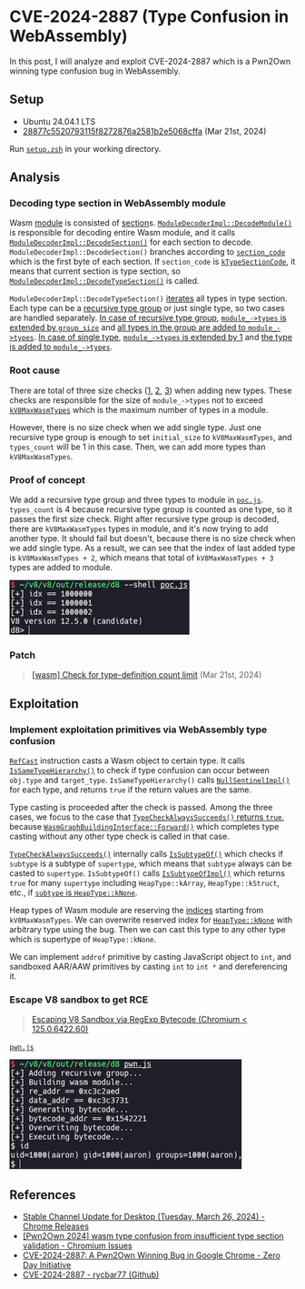 # CVE-2024-2887 (Type Confusion in WebAssembly)

In this post, I will analyze and exploit CVE-2024-2887 which is a Pwn2Own winning type confusion bug in WebAssembly.

## Setup

- Ubuntu 24.04.1 LTS
- [28877c5520793115f8272876a2581b2e5068cffa](https://chromium.googlesource.com/v8/v8/+/28877c5520793115f8272876a2581b2e5068cffa) (Mar 21st, 2024)

Run [`setup.zsh`](./setup.zsh) in your working directory.

## Analysis

### Decoding type section in WebAssembly module

Wasm [module](https://webassembly.github.io/spec/core/binary/modules.html) is consisted of [section](https://webassembly.github.io/spec/core/binary/modules.html#sections)s. [`ModuleDecoderImpl::DecodeModule()`](https://source.chromium.org/chromium/v8/v8/+/28877c5520793115f8272876a2581b2e5068cffa:src/wasm/module-decoder-impl.h;l=1668) is responsible for decoding entire Wasm module, and it calls [`ModuleDecoderImpl::DecodeSection()`](https://source.chromium.org/chromium/v8/v8/+/28877c5520793115f8272876a2581b2e5068cffa:src/wasm/module-decoder-impl.h;l=417) for each section to decode. `ModuleDecoderImpl::DecodeSection()` branches according to [`section_code`](https://source.chromium.org/chromium/v8/v8/+/28877c5520793115f8272876a2581b2e5068cffa:src/wasm/module-decoder-impl.h;l=426) which is the first byte of each section. If `section_code` is [`kTypeSectionCode`](https://source.chromium.org/chromium/v8/v8/+/28877c5520793115f8272876a2581b2e5068cffa:src/wasm/wasm-constants.h;l=96), it means that current section is type section, so [`ModuleDecoderImpl::DecodeTypeSection()`](https://source.chromium.org/chromium/v8/v8/+/28877c5520793115f8272876a2581b2e5068cffa:src/wasm/module-decoder-impl.h;l=621) is called.

`ModuleDecoderImpl::DecodeTypeSection()` [iterates](https://source.chromium.org/chromium/v8/v8/+/28877c5520793115f8272876a2581b2e5068cffa:src/wasm/module-decoder-impl.h;l=625) all types in type section. Each type can be a [recursive type group](https://webassembly.github.io/gc/core/syntax/types.html#recursive-types) or just single type, so two cases are handled separately. [In case of recursive type group](https://source.chromium.org/chromium/v8/v8/+/28877c5520793115f8272876a2581b2e5068cffa:src/wasm/module-decoder-impl.h;l=629), [`module_->types` is extended by `group_size`](https://source.chromium.org/chromium/v8/v8/+/28877c5520793115f8272876a2581b2e5068cffa:src/wasm/module-decoder-impl.h;l=648) and [all types in the group are added to `module_->types`](https://source.chromium.org/chromium/v8/v8/+/28877c5520793115f8272876a2581b2e5068cffa:src/wasm/module-decoder-impl.h;l=654). [In case of single type](https://source.chromium.org/chromium/v8/v8/+/28877c5520793115f8272876a2581b2e5068cffa:src/wasm/module-decoder-impl.h;l=662), [`module_->types` is extended by 1](https://source.chromium.org/chromium/v8/v8/+/28877c5520793115f8272876a2581b2e5068cffa:src/wasm/module-decoder-impl.h;l=665) and [the type is added to `module_->types`](https://source.chromium.org/chromium/v8/v8/+/28877c5520793115f8272876a2581b2e5068cffa:src/wasm/module-decoder-impl.h;l=669).

### Root cause

There are total of three size checks ([1](https://source.chromium.org/chromium/v8/v8/+/28877c5520793115f8272876a2581b2e5068cffa:src/wasm/module-decoder-impl.h;l=623), [2](https://source.chromium.org/chromium/v8/v8/+/28877c5520793115f8272876a2581b2e5068cffa:src/wasm/module-decoder-impl.h;l=635), [3](https://source.chromium.org/chromium/v8/v8/+/28877c5520793115f8272876a2581b2e5068cffa:src/wasm/module-decoder-impl.h;l=637)) when adding new types. These checks are responsible for the size of `module_->types` not to exceed [`kV8MaxWasmTypes`](https://source.chromium.org/chromium/v8/v8/+/28877c5520793115f8272876a2581b2e5068cffa:src/wasm/wasm-limits.h;l=29) which is the maximum number of types in a module.

However, there is no size check when we add single type. Just one recursive type group is enough to set `initial_size` to `kV8MaxWasmTypes`, and `types_count` will be 1 in this case. Then, we can add more types than `kV8MaxWasmTypes`.

### Proof of concept

We add a recursive type group and three types to module in [`poc.js`](./poc.js). `types_count` is 4 because recursive type group is counted as one type, so it passes the first size check. Right after recursive type group is decoded, there are `kV8MaxWasmTypes` types in module, and it's now trying to add another type. It should fail but doesn't, because there is no size check when we add single type. As a result, we can see that the index of last added type is `kV8MaxWasmTypes + 2`, which means that total of `kV8MaxWasmTypes + 3` types are added to module.

![](img/1.png)

### Patch

> [[wasm] Check for type-definition count limit](https://chromium.googlesource.com/v8/v8/+/b852ad701db21d6db5b34e66f4ec1cdccd2ec4d4) (Mar 21st, 2024)

## Exploitation

### Implement exploitation primitives via WebAssembly type confusion

[`RefCast`](https://source.chromium.org/chromium/v8/v8/+/28877c5520793115f8272876a2581b2e5068cffa:src/wasm/function-body-decoder-impl.h;l=5097) instruction casts a Wasm object to certain type. It calls [`IsSameTypeHierarchy()`](https://source.chromium.org/chromium/v8/v8/+/28877c5520793115f8272876a2581b2e5068cffa:src/wasm/wasm-subtyping.cc;l=837) to check if type confusion can occur between `obj.type` and `target_type`. `IsSameTypeHierarchy()` calls [`NullSentinelImpl()`](https://source.chromium.org/chromium/v8/v8/+/28877c5520793115f8272876a2581b2e5068cffa:src/wasm/wasm-subtyping.cc;l=99) for each type, and returns `true` if the return values are the same.

Type casting is proceeded after the check is passed. Among the three cases, we focus to the case that [`TypeCheckAlwaysSucceeds()` returns `true`](https://source.chromium.org/chromium/v8/v8/+/28877c5520793115f8272876a2581b2e5068cffa:src/wasm/function-body-decoder-impl.h;l=5141), because [`WasmGraphBuildingInterface::Forward()`](https://source.chromium.org/chromium/v8/v8/+/28877c5520793115f8272876a2581b2e5068cffa:src/wasm/graph-builder-interface.cc;l=2180) which completes type casting without any other type check is called in that case.

[`TypeCheckAlwaysSucceeds()`](https://source.chromium.org/chromium/v8/v8/+/28877c5520793115f8272876a2581b2e5068cffa:src/wasm/function-body-decoder-impl.h;l=4673) internally calls [`IsSubtypeOf()`](https://source.chromium.org/chromium/v8/v8/+/28877c5520793115f8272876a2581b2e5068cffa:src/wasm/wasm-subtyping.h;l=74) which checks if `subtype` is a subtype of `supertype`, which means that `subtype` always can be casted to `supertype`. `IsSubtypeOf()` calls [`IsSubtypeOfImpl()`](https://source.chromium.org/chromium/v8/v8/+/28877c5520793115f8272876a2581b2e5068cffa:src/wasm/wasm-subtyping.cc;l=253) which returns `true` for many `supertype` including `HeapType::kArray`, `HeapType::kStruct`, etc., if [`subtype` is `HeapType::kNone`](https://source.chromium.org/chromium/v8/v8/+/28877c5520793115f8272876a2581b2e5068cffa:src/wasm/wasm-subtyping.cc;l=329).

Heap types of Wasm module are reserving the [indices](https://source.chromium.org/chromium/v8/v8/+/28877c5520793115f8272876a2581b2e5068cffa:src/wasm/value-type.h;l=61) starting from `kV8MaxWasmTypes`. We can overwrite reserved index for [`HeapType::kNone`](https://source.chromium.org/chromium/v8/v8/+/28877c5520793115f8272876a2581b2e5068cffa:src/wasm/value-type.h;l=77) with arbitrary type using the bug. Then we can cast this type to any other type which is supertype of `HeapType::kNone`.

We can implement `addrof` primitive by casting JavaScript object to `int`, and sandboxed AAR/AAW primitives by casting `int` to `int *` and dereferencing it.

### Escape V8 sandbox to get RCE

> [Escaping V8 Sandbox via RegExp Bytecode (Chromium < 125.0.6422.60)](https://aaronsjcho.github.io/Escaping-V8-Sandbox-via-RegExp-Bytecode/)

[`pwn.js`](./pwn.js)

![](img/2.png)

## References

- [Stable Channel Update for Desktop (Tuesday, March 26, 2024) - Chrome Releases](https://chromereleases.googleblog.com/2024/03/stable-channel-update-for-desktop_26.html)
- [[Pwn2Own 2024] wasm type confusion from insufficient type section validation - Chromium Issues](https://issues.chromium.org/issues/330588502)
- [CVE-2024-2887: A Pwn2Own Winning Bug in Google Chrome - Zero Day Initiative](https://www.zerodayinitiative.com/blog/2024/5/2/cve-2024-2887-a-pwn2own-winning-bug-in-google-chrome)
- [CVE-2024-2887 - rycbar77 (Github)](https://github.com/rycbar77/CVE-2024-2887)
